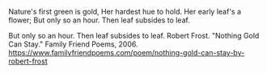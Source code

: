 Nature's first green is gold,
Her hardest hue to hold.
Her early leaf's a flower;
But only so an hour.
Then leaf subsides to leaf.



But only so an hour.
Then leaf subsides to leaf.
Robert Frost. "Nothing Gold Can Stay." Family Friend Poems, 2006. https://www.familyfriendpoems.com/poem/nothing-gold-can-stay-by-robert-frost